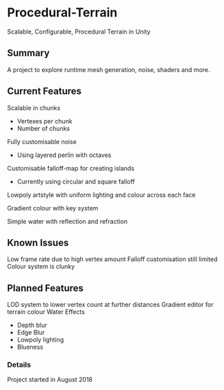 # Procedural-Terrain
Scalable, Configurable, Procedural Terrain in Unity

## Summary
A project to explore runtime mesh generation, noise, shaders and more.

## Current Features
Scalable in chunks
- Vertexes per chunk
- Number of chunks
  
Fully customisable noise
- Using layered perlin with octaves
 
Customisable falloff-map for creating islands
- Currently using circular and square falloff

Lowpoly artstyle with uniform lighting and colour across each face
  
Gradient colour with key system

Simple water with reflection and refraction

## Known Issues
Low frame rate due to high vertex amount
Falloff customisation still limited
Colour system is clunky

## Planned Features
LOD system to lower vertex count at further distances
Gradient editor for terrain colour
Water Effects
- Depth blur
- Edge Blur
- Lowpoly lighting
- Blueness

### Details
Project started in August 2018
